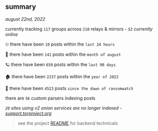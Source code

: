 
## summary
_august 22nd, 2022_

currently tracking `117` groups across `210` relays & mirrors - _`52` currently online_

⏲ there have been `10` posts within the `last 24 hours`

🦈 there have been `141` posts within the `month of august`

🪐 there have been `650` posts within the `last 90 days`

🏚 there have been `2237` posts within the `year of 2022`

🦕 there have been `4523` posts `since the dawn of ransomwatch`

there are `56` custom parsers indexing posts

_`20` sites using v2 onion services are no longer indexed - [support.torproject.org](https://support.torproject.org/onionservices/v2-deprecation/)_

> see the project [README](https://github.com/joshhighet/ransomwatch#ransomwatch--) for backend technicals
